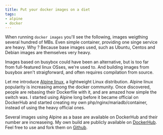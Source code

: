 ```yaml
---
title: Put your docker images on a diet
tags:
- alpine
- docker
---
```


When running `docker images` you'll see the following, images weigthing several hundred of MBs. Even simple container, providing one singe service are heavy. Why ? Because base images used, such as Ubuntu, Centos and Debian images are themselves very heavy.

Images based on busybox could have been an alternative, but is too far from full-featured linux OSses, we're used to. And building images from busybox aren't straigforward, and often requires compilation from source.

Let me introduce [Alpine linux](https://www.alpinelinux.org/), a lightweight Linux distribution. Alpine linux popularity is increasing among the docker community. Once discovered, people are rebasing their Dockerfile with it, and are amazed how simple the switch was. I started using Alpine long before it became official on DockerHub and started creating my own php/nginx/mariadb/container, instead of using the heavy official ones. 

Several images using Alpine as a base are available on DockerHub and their number are increaseing. My own build are publicly available on [DockerHub](https://hub.docker.com/u/killerwolf/). Feel free to use and fork them on [Github](https://github.com/killerwolf/Dockerfiles).